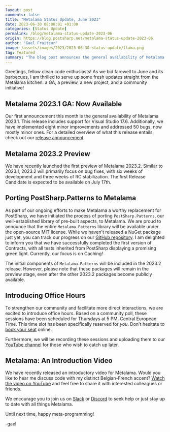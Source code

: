```yaml
---
layout: post 
comments: false
title: "Metalama Status Update, June 2023"
date: 2023-06-30 08:00:01 +01:00
categories: [Status Update]
permalink: /blog/metalama-status-update-2023-06
origin: https://blog.postsharp.net/metalama-status-update-2023-06
author: "Gael Fraiteur"
image: /assets/images/2023/2023-06-30-status-update/llama.png
tag: featured
summary: "The blog post announces the general availability of Metalama 2023.1, the preview of Metalama 2023.2, the porting of PostSharp.Patterns to Metalama, and the introduction of office hours for direct community interaction."
---
```


Greetings, fellow clean code enthusiasts! As we bid farewell to June and its barbecues, I am thrilled to serve up some fresh updates straight from the Metalama kitchen: a GA, a preview, a new project, and a community initiative!

## Metalama 2023.1 GA: Now Available

Our first announcement this month is the general availability of Metalama 2023.1. This release includes support for Visual Studio 17.6. Additionally, we have implemented eight minor improvements and addressed 50 bugs, now mostly minor ones. For a detailed overview of what this release entails, check out our [release announcement](https://metalama.net/blog/metalama-2023-1-ga).

## Metalama 2023.2 Preview

We have recently launched the first preview of Metalama 2023.2. Similar to 2023.1, 2023.2 will primarily focus on bug fixes, with six weeks of development and three weeks of RC stabilization. The first Release Candidate is expected to be available on July 17th.

## Porting PostSharp.Patterns to Metalama

As part of our ongoing efforts to make Metalama a worthy replacement for PostSharp, we have initiated the process of porting `PostSharp.Patterns`, our well-established library of pre-built aspects, to Metalama. We are proud to announce that the entire `Metalama.Patterns` library will be available under the open-source MIT license. While we haven't released a NuGet package just yet, you can track our progress on our [GitHub repository](https://github.com/metalama/Metalama.Patterns/tree/develop/2023.2). I am delighted to inform you that we have successfully completed the first version of Contracts, with all tests inherited from PostSharp displaying a promising green light. Currently, our focus is on Caching!

The initial components of `Metalama.Patterns` will be included in the 2023.2 release. However, please note that these packages will remain in the preview stage, even after the other 2023.2 packages become publicly available.

## Introducing Office Hours

To strengthen our community and facilitate more direct interactions, we are excited to introduce office hours. Based on a community poll, these sessions have been scheduled for Thursdays at 5 PM, Central European Time. This time slot has been specifically reserved for _you_. Don't hesitate to [book your seat](https://calendly.com/gaelf/metalama-office-hours) online.

Furthermore, we will be recording these sessions and uploading them to our [YouTube channel](https://www.youtube-nocookie.com/playlist?list=PLsz2cAZTx3-C1faF8DW8ywnwYHsr8c6sW) for those who wish to catch up later.

## Metalama: An Introduction Video

We have recently released an introductory video for Metalama. Would you like to hear me discuss code with my distinct Belgian-French accent? [Watch the video on YouTube](https://www.youtube-nocookie.com/watch?v=hvNKFKW6YZw) and feel free to share it with interested colleagues or friends.

We encourage you to join us on [Slack](https://www.postsharp.net/slack) or [Discord](https://www.postsharp.net/discord) to seek help or just stay up to date with all things Metalama.

Until next time, happy meta-programming!

-gael
